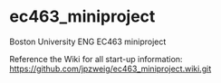 # ec463_miniproject
Boston University ENG EC463 miniproject

Reference the Wiki for all start-up information:
https://github.com/jpzweig/ec463_miniproject.wiki.git
